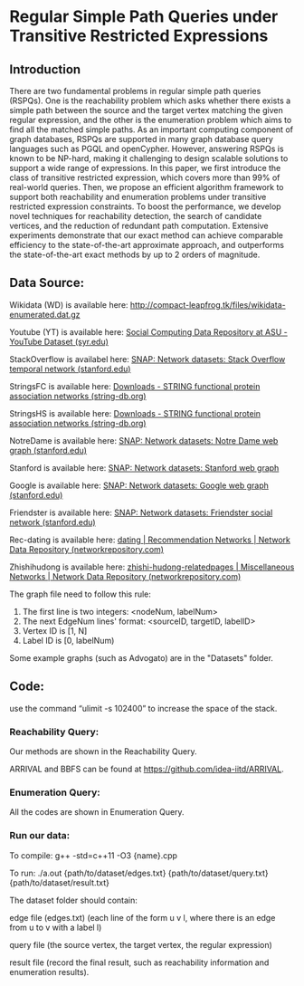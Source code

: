 # Regular Simple Path Queries under Transitive Restricted Expressions

## Introduction
There are two fundamental problems in regular simple path queries (RSPQs). One is the reachability problem which asks whether there exists a simple path between the source and the target vertex matching the given regular expression, and the other is the enumeration problem which aims to find all the matched simple paths. As an important computing component of graph databases, RSPQs are supported in many graph database query languages such as PGQL and openCypher. However, answering RSPQs is known to be NP-hard, making it challenging to design scalable solutions to support a wide range of expressions. In this paper, we first introduce the class of transitive restricted expression, which covers more than 99\% of real-world queries. Then, we propose an efficient algorithm framework to support both reachability and enumeration problems under transitive restricted expression constraints. To boost the performance, we develop novel techniques for reachability detection, the search of candidate vertices, and the reduction of redundant path computation. Extensive experiments demonstrate that our exact method can achieve comparable efficiency to the state-of-the-art approximate approach, and outperforms the state-of-the-art exact methods by up to 2 orders of magnitude.

## Data Source:

Wikidata (WD) is available here: http://compact-leapfrog.tk/files/wikidata-enumerated.dat.gz

Youtube (YT) is available here: [Social Computing Data Repository at ASU - YouTube Dataset (syr.edu)](http://datasets.syr.edu/datasets/YouTube.html)

StackOverflow is availabel here: [SNAP: Network datasets: Stack Overflow temporal network (stanford.edu)](https://snap.stanford.edu/data/sx-stackoverflow.html)

StringsFC is available here: [Downloads - STRING functional protein association networks (string-db.org)](https://cn.string-db.org/cgi/download?sessionId=bWejWJrlm8uz&species_text=felis+catus)

StringsHS is available here: [Downloads - STRING functional protein association networks (string-db.org)](https://cn.string-db.org/cgi/download?sessionId=bWejWJrlm8uz&species_text=homo+sapiens)

NotreDame is available here: [SNAP: Network datasets: Notre Dame web graph (stanford.edu)](https://snap.stanford.edu/data/web-NotreDame.html)

Stanford is available here: [SNAP: Network datasets: Stanford web graph](https://snap.stanford.edu/data/web-Stanford.html)

Google is available here: [SNAP: Network datasets: Google web graph (stanford.edu)](https://snap.stanford.edu/data/web-Google.html)

Friendster is available here: [SNAP: Network datasets: Friendster social network (stanford.edu)](https://snap.stanford.edu/data/com-Friendster.html)

Rec-dating is available here: [dating | Recommendation Networks | Network Data Repository (networkrepository.com)](https://networkrepository.com/rec-dating.php)

Zhishihudong is available here: [zhishi-hudong-relatedpages | Miscellaneous Networks | Network Data Repository (networkrepository.com)](https://networkrepository.com/zhishi-hudong-relatedpages.php)

The graph file need to follow this rule:

1. The first line is two integers: <nodeNum, labelNum>
2. The next EdgeNum lines' format: <sourceID, targetID, labelID>
3. Vertex ID is [1, N]
4. Label ID is [0, labelNum)

Some example graphs (such as Advogato) are in the "Datasets" folder. 

## Code:

use the command “ulimit -s 102400” to increase the space of the stack.

### Reachability Query:

Our methods are shown in the Reachability Query. 

ARRIVAL and BBFS can be found at https://github.com/idea-iitd/ARRIVAL.

### Enumeration Query:

All the codes are shown in Enumeration Query.

### Run our data:

To compile: g++ -std=c++11 -O3 {name}.cpp

To run: ./a.out {path/to/dataset/edges.txt} {path/to/dataset/query.txt} {path/to/dataset/result.txt} 

The dataset folder should contain:

edge file (edges.txt) (each line of the form u v l, where there is an edge from u to v with a label l)

query file (the source vertex, the target vertex, the regular expression) 

result file (record the final result, such as reachability information and enumeration results).

